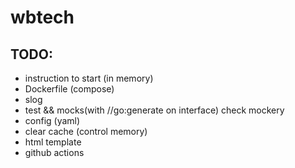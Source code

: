 # wbtech


## TODO:
- instruction to start (in memory)
- Dockerfile (compose)
- slog
- test && mocks(with //go:generate on interface) check mockery
- config (yaml)
- clear cache (control memory)
- html template
- github actions